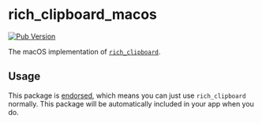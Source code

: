 # rich_clipboard_macos

[![Pub Version](https://img.shields.io/pub/v/rich_clipboard_macos)](https://pub.dev/packages/rich_clipboard_macos)

The macOS implementation of [`rich_clipboard`][1].

## Usage

This package is [endorsed][2], which means you can just use `rich_clipboard`
normally. This package will be automatically included in your app when you do.

[1]: https://pub.dev/packages/rich_clipboard
[2]: https://flutter.dev/docs/development/packages-and-plugins/developing-packages#endorsed-federated-plugin